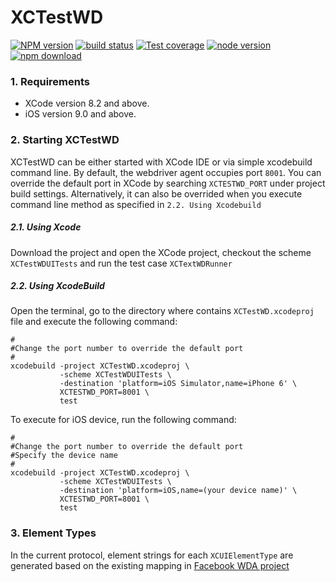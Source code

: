 # XCTestWD

[![NPM version][npm-image]][npm-url]
[![build status][travis-image]][travis-url]
[![Test coverage][coveralls-image]][coveralls-url]
[![node version][node-image]][node-url]
[![npm download][download-image]][download-url]

[npm-image]: https://img.shields.io/npm/v/xctestwd.svg?style=flat-square
[npm-url]: https://npmjs.org/package/xctestwd
[travis-image]: https://img.shields.io/travis/macacajs/xctestwd.svg?style=flat-square
[travis-url]: https://travis-ci.org/macacajs/xctestwd
[coveralls-image]: https://img.shields.io/coveralls/macacajs/xctestwd.svg?style=flat-square
[coveralls-url]: https://coveralls.io/r/macacajs/xctestwd?branch=master
[node-image]: https://img.shields.io/badge/node.js-%3E=_6-green.svg?style=flat-square
[node-url]: http://nodejs.org/download/
[download-image]: https://img.shields.io/npm/dm/xctestwd.svg?style=flat-square
[download-url]: https://npmjs.org/package/xctestwd


### 1. Requirements 
- XCode version 8.2 and above.
- iOS version 9.0 and above.

### 2. Starting XCTestWD
XCTestWD can be either started with XCode IDE or via simple xcodebuild command line. By default, the webdriver agent occupies port `8001`.  You can override the default port in XCode by searching `XCTESTWD_PORT` under project build settings. Alternatively, it can also be overrided when you execute command line method as specified in `2.2. Using Xcodebuild`

##### 2.1. Using Xcode
Download the project and open the XCode project, checkout the scheme `XCTestWDUITests` and run the test case `XCTextWDRunner`

##### 2.2. Using XcodeBuild
Open the terminal, go to the directory where contains `XCTestWD.xcodeproj` file and execute the following command:

```
#
#Change the port number to override the default port 
#
xcodebuild -project XCTestWD.xcodeproj \
           -scheme XCTestWDUITests \
           -destination 'platform=iOS Simulator,name=iPhone 6' \
           XCTESTWD_PORT=8001 \
           test
```

To execute for iOS device, run the following command:

```
#
#Change the port number to override the default port 
#Specify the device name
#
xcodebuild -project XCTestWD.xcodeproj \
           -scheme XCTestWDUITests \
           -destination 'platform=iOS,name=(your device name)' \
           XCTESTWD_PORT=8001 \
           test
```


### 3. Element Types

In the current protocol, element strings for each `XCUIElementType` are generated based on the existing mapping in [Facebook WDA project](https://github.com/facebook/WebDriverAgent/blob/b2e1c07d1028b696708b64b130292770b72e8052/WebDriverAgentLib/Utilities/FBElementTypeTransformer.m)